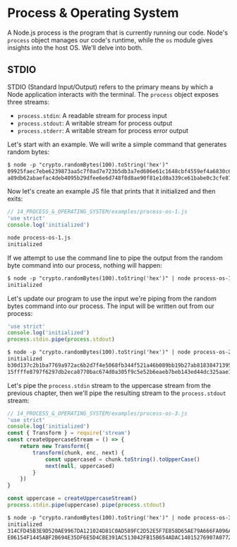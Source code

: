 # Process & Operating System
A Node.js process is the program that is currently running our code. Node's `process` object manages
our code's runtime, while the `os` module gives insights into the host OS. We'll delve into both.

## STDIO
STDIO (Standard Input/Output) refers to the primary means by which a Node application interacts with
the terminal. The `process` object exposes three streams:
- `process.stdin`: A readable stream for process input
- `process.stdout`: A writable stream for process output
- `process.stderr`: A writable stream for process error output

Let's start with an example. We will write a simple command that generates random bytes:
```txt
$ node -p "crypto.randomBytes(100).toString('hex')"
09925faec7ebe6239873aa5c7f0ad7e723b5db3a7ed606e61c1648cbf4559ef4a6830c675ad3fe7b5b7077eca8adcffcd864
a89db62abaefac4deb4095b29dfee6e6d748f8d8ae90f81e1d0a339ce61babe0c3cfe873c572e7575993a1d3a2150816cc2c

```

Now let's create an example JS file that prints that it initialized and then exits:
```js
// 14_PROCESS_&_OPERATING_SYSTEM/examples/process-os-1.js
'use strict'
console.log('initialized')

```
```txt
node process-os-1.js 
initialized

```

If we attempt to use the command line to pipe the output from the random byte command into our
process, nothing will happen:
```txt
$ node -p "crypto.randomBytes(100).toString('hex')" | node process-os-1.js
initialized

```

Let's update our program to use the input we're piping from the random bytes command into our
process. The input will be written out from our process:
```js
'use strict'
console.log('initialized')
process.stdin.pipe(process.stdout)

```
```txt
$ node -p "crypto.randomBytes(100).toString('hex')" | node process-os-2.js
initialized
b30d137c2b1ba7769a972ac6b2d7f4e5068fb344f521a46b089bb19b27ab81838471395aa1eb9b08531f710f6860907255ea
15ffffe8797f6297db2eca8770bac674d0a305f9c5e52b6eaeb7beb143ed44dc325aae1ac98043d3ea049517439f0a0086bb

```

Let's pipe the `process.stdin` stream to the uppercase stream from the previous chapter, then we'll
pipe the resulting stream to the `process.stdout` stream:
```js
// 14_PROCESS_&_OPERATING_SYSTEM/examples/process-os-3.js
'use strict'
console.log('initialized')
const { Transform } = require('stream')
const createUppercaseStream = () => {
    return new Transform({
        transform(chunk, enc, next) {
            const uppercased = chunk.toString().toUpperCase()
            next(null, uppercased)
        }
    })
}

const uppercase = createUppercaseStream()
process.stdin.pipe(uppercase).pipe(process.stdout)

```
```txt
$ node -p "crypto.randomBytes(100).toString('hex')" | node process-os-3.js
initialized
314CFD45B3E9D520AE9967DA121024D81C0AD589FC2D52E5F7E858D65AE79A666FA096AD5F878F63C03FB5EB5C55E2A78029
E06154F1445ABF2B694E35DF6E5D4CBE391AC513042FB15B654ADAC14015276907A0772CD0D736D011CBBD3F62268AD1F0A2

```
